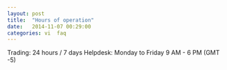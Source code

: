 ```yaml
---
layout: post
title:  "Hours of operation"
date:   2014-11-07 00:29:00
categories: vi  faq
---
```


Trading: 24 hours / 7 days
Helpdesk: Monday to Friday 9 AM - 6 PM (GMT -5)
